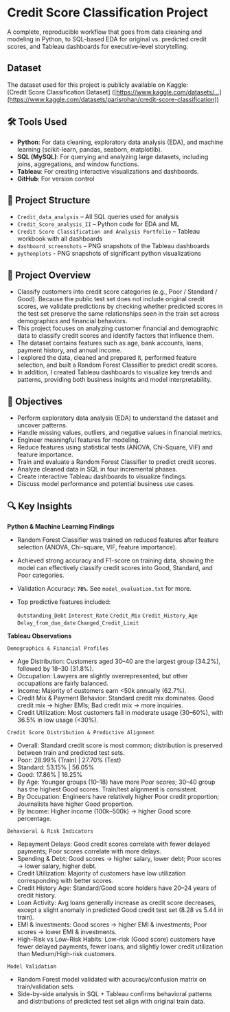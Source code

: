 # Credit Score Classification Project
A complete, reproducible workflow that goes from data cleaning and modeling in Python, to SQL-based EDA for original vs. predicted credit scores, and Tableau dashboards for executive‑level storytelling.

## Dataset
The dataset used for this project is publicly available on Kaggle:  
[Credit Score Classification Dataset] ([https://www.kaggle.com/datasets/...](https://www.kaggle.com/datasets/parisrohan/credit-score-classification))

## 🛠 Tools Used
- **Python**: For data cleaning, exploratory data analysis (EDA), and machine learning (scikit-learn, pandas, seaborn, matplotlib).
- **SQL (MySQL)**: For querying and analyzing large datasets, including joins, aggregations, and window functions.
- **Tableau**: For creating interactive visualizations and dashboards.
- **GitHub**: For version control

## 📂 Project Structure
- `Credit_data_analysis` – All SQL queries used for analysis
- `Credit_Score_analysis_II` – Python code for EDA and ML
- `Credit Score Classification and Analysis Portfolio` – Tableau workbook with all dashboards
- `dashboard_screenshots` – PNG snapshots of the Tableau dashboards
- `pythonplots` - PNG snapshots of significant python visualizations

## 📌 Project Overview
- Classify customers into credit score categories (e.g., Poor / Standard / Good). Because the public test set does not include original credit scores, we validate predictions by checking whether predicted scores in the test set preserve the same relationships seen in the train set across demographics and financial behaviors.
- This project focuses on analyzing customer financial and demographic data to classify credit scores and identify factors that influence them.
- The dataset contains features such as age, bank accounts, loans, payment history, and annual income.
- I explored the data, cleaned and prepared it, performed feature selection, and built a Random Forest Classifier to predict credit scores.
- In addition, I created Tableau dashboards to visualize key trends and patterns, providing both business insights and model interpretability.

## 🎯 Objectives
- Perform exploratory data analysis (EDA) to understand the dataset and uncover patterns.
- Handle missing values, outliers, and negative values in financial metrics.
- Engineer meaningful features for modeling.
- Reduce features using statistical tests (ANOVA, Chi-Square, VIF) and feature importance.
- Train and evaluate a Random Forest Classifier to predict credit scores.
- Analyze cleaned data in SQL in four incremental phases.
- Create interactive Tableau dashboards to visualize findings.
- Discuss model performance and potential business use cases.

## 🔍 Key Insights
**Python & Machine Learning Findings**
- Random Forest Classifier was trained on reduced features after feature selection (ANOVA, Chi-square, VIF, feature importance).
- Achieved strong accuracy and F1-score on training data, showing the model can effectively classify credit scores into Good, Standard, and Poor categories.
- Validation Accuracy: **`78%`**. See `model_evaluation.txt` for more.
- Top predictive features included:
  
  `Outstanding_Debt`
  `Interest_Rate`
  `Credit_Mix`
  `Credit_History_Age`
  `Delay_from_due_date`
  `Changed_Credit_Limit`

**Tableau Observations**

`Demographics & Financial Profiles`
  
- Age Distribution: Customers aged 30–40 are the largest group (34.2%), followed by 18–30 (31.8%).
- Occupation: Lawyers are slightly overrepresented, but other occupations are fairly balanced.
- Income: Majority of customers earn <50k annually (62.7%).
- Credit Mix & Payment Behavior: Standard credit mix dominates. Good credit mix → higher EMIs; Bad credit mix → more inquiries.
- Credit Utilization: Most customers fall in moderate usage (30–60%), with 36.5% in low usage (<30%).

`Credit Score Distribution & Predictive Alignment`

- Overall: Standard credit score is most common; distribution is preserved between train and predicted test sets.
- Poor: 28.99% (Train) | 27.70% (Test)
- Standard: 53.15% | 56.05%
- Good: 17.86% | 16.25%
- By Age: Younger groups (10–18) have more Poor scores; 30–40 group has the highest Good scores. Train/test alignment is consistent.
- By Occupation: Engineers have relatively higher Poor credit proportion; Journalists have higher Good proportion.
- By Income: Higher income (100k–500k) → higher Good score percentage.

`Behavioral & Risk Indicators`
  
- Repayment Delays: Good credit scores correlate with fewer delayed payments; Poor scores correlate with more delays.
- Spending & Debt: Good scores → higher salary, lower debt; Poor scores → lower salary, higher debt.
- Credit Utilization: Majority of customers have low utilization corresponding with better scores.
- Credit History Age: Standard/Good score holders have 20–24 years of credit history.
- Loan Activity: Avg loans generally increase as credit score decreases, except a slight anomaly in predicted Good credit test set (8.28 vs 5.44 in train).
- EMI & Investments: Good scores → higher EMI & investments; Poor scores → lower EMI & investments.
- High-Risk vs Low-Risk Habits: Low-risk (Good score) customers have fewer delayed payments, fewer loans, and slightly lower credit utilization than Medium/High-risk customers.

`Model Validation`
  
- Random Forest model validated with accuracy/confusion matrix on train/validation sets.
- Side-by-side analysis in SQL + Tableau confirms behavioral patterns and distributions of predicted test set align with original train data.
